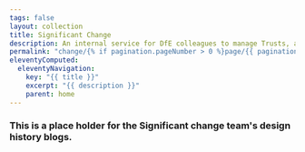```yaml
---
tags: false
layout: collection
title: Significant Change
description: An internal service for DfE colleagues to manage Trusts, academies and their significant changes.
permalink: "change/{% if pagination.pageNumber > 0 %}page/{{ pagination.pageNumber + 1 }}{% endif %}/"
eleventyComputed:
  eleventyNavigation:
    key: "{{ title }}"
    excerpt: "{{ description }}"
    parent: home
---
```


### This is a place holder for the Significant change team's design history blogs.
